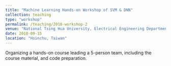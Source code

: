 ```yaml
---
title: "Machine Learning Hands-on Workshop of SVM & DNN"
collection: teaching
type: "workshop"
permalink: /teaching/2018-workshop-2
venue: "National Tsing Hua University, Electrical Engineering Department"
date: 2018-09-15
location: "Hsinchu, Taiwan"
---
```


Organizing a hands-on course leading a 5-person team, including the course material, and code preparation.
